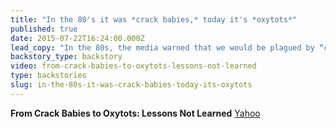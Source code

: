 ```yaml
---
title: "In the 80's it was *crack babies,* today it's *oxytots*"
published: true
date: 2015-07-22T16:24:00.000Z
lead_copy: "In the 80s, the media warned that we would be plagued by “crack babies.” They were wrong. Today, the media is sounding a similar alarm."
backstory_type: backstory
video: from-crack-babies-to-oxytots-lessons-not-learned
type: backstories
slug: in-the-80s-it-was-crack-babies-today-its-oxytots
---
```


**From Crack Babies to Oxytots: Lessons Not Learned**
[Yahoo ](https://screen.yahoo.com/wf-channel=viewfinder/crack-babies-oxytots-lessons-not-120000652.html)

